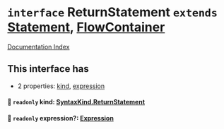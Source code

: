 # `interface` ReturnStatement `extends` [Statement](../interface.Statement/README.md), [FlowContainer](../interface.FlowContainer/README.md)

[Documentation Index](../README.md)

## This interface has

- 2 properties:
[kind](#-readonly-kind-syntaxkindreturnstatement),
[expression](#-readonly-expression-expression)


#### 📄 `readonly` kind: [SyntaxKind.ReturnStatement](../enum.SyntaxKind/README.md#returnstatement--253)



#### 📄 `readonly` expression?: [Expression](../interface.Expression/README.md)



